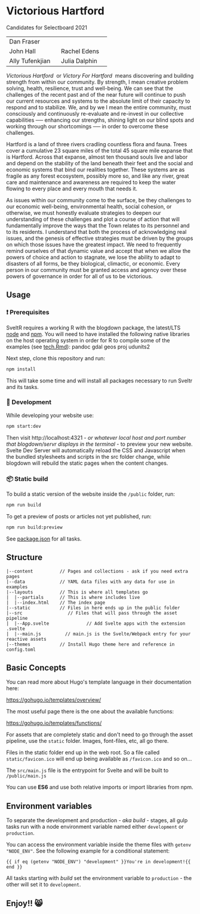 # Victorious Hartford

Candidates for Selectboard 2021

|                             |                             |
|-----------------------------|-----------------------------|
| Dan Fraser      &nbsp;&nbsp;|                 &nbsp;&nbsp;|
| John Hall       &nbsp;&nbsp;| Rachel Edens    &nbsp;&nbsp;|
| Ally Tufenkjian &nbsp;&nbsp;| Julia Dalphin   &nbsp;&nbsp;|

<em>Victorious Hartford&nbsp;</em> or <em>Victory For Hartford&nbsp;</em> means discovering and building strength from within our community. By strength, I mean creative problem solving, health, resilience, trust and well-being. We can see that the challenges of the recent past and of the near future will continue to push our current resources and systems to the absolute limit of their capacity to respond and to stabilize. We, and by we I mean the entire community, must consciously and continuously re-evaluate and re-invest in our collective capabilities ── enhancing our strengths, shining light on our blind spots and working through our shortcomings ── in order to overcome these challenges.

Hartford is a land of three rivers cradling countless flora and fauna. Trees cover a cumulative 23 square miles of the total 45 square mile expanse that is Hartford. Across that expanse, almost ten thousand souls live and labor and depend on the stability of the land beneath their feet and the social and economic systems that bind our realities together. These systems are as fragile as any forest ecosystem, possibly more so, and like any river, great care and maintenance and awareness are required to keep the water flowing to every place and every mouth that needs it.

As issues within our community come to the surface, be they challenges to our economic well-being, environmental health, social cohesion, or otherwise, we must honestly evaluate strategies to deepen our understanding of these challenges and plot a course of action that will fundamentally improve the ways that the Town relates to its personnel and to its residents. I understand that both the process of acknowledging real issues, and the genesis of effective strategies must be driven by the groups on which those issues have the greatest impact. We need to frequently remind ourselves of that dynamic value and accept that when we allow the powers of choice and action to stagnate, we lose the ability to adapt to disasters of all forms, be they biological, climactic, or economic. Every person in our community must be granted access and agency over these powers of governance in order for all of us to be victorious.

## Usage

### :exclamation: Prerequisites

SveltR requires a working R with the blogdown package, the latest/LTS [node](https://nodejs.org/en/download/) and [npm](https://www.npmjs.com/get-npm). You will need to have installed the following native libraries on the host operating system in order for R to compile some of the examples (see [tech.Rmd](content/tech.Rmd)):
pandoc gdal geos proj udunits2

Next step, clone this repository and run:

```bash
npm install
```

This will take some time and will install all packages necessary to run Sveltr and its tasks.

### :construction_worker: Development

While developing your website use:

```bash
npm start:dev
```

Then visit http://localhost:4321 _- or whatever local host and port number that blogdown/servr displays in the terminal -_ to preview your new website. Svelte Dev Server will automatically reload the CSS and Javascript when the bundled stylesheets and scripts in the  src folder change, while blogdown will rebuild the static pages when the content changes.

### :package: Static build

To build a static version of the website inside the `/public` folder, run:

```bash
npm run build
```

To get a preview of posts or articles not yet published, run:

```bash
npm run build:preview
```

See [package.json](package.json#L8) for all tasks.

## Structure

```
|--content          // Pages and collections - ask if you need extra pages
|--data             // YAML data files with any data for use in examples
|--layouts          // This is where all templates go
|  |--partials      // This is where includes live
|  |--index.html    // The index page
|--static           // Files in here ends up in the public folder
|--src                 // Files that will pass through the asset pipeline
|  |--App.svelte              // Add Svelte apps with the extension .svelte
|  |--main.js         // main.js is the Svelte/Webpack entry for your reactive assets
|--themes           // Install Hugo theme here and reference in config.toml
```

## Basic Concepts

You can read more about Hugo's template language in their documentation here:

https://gohugo.io/templates/overview/

The most useful page there is the one about the available functions:

https://gohugo.io/templates/functions/

For assets that are completely static and don't need to go through the asset pipeline,
use the `static` folder. Images, font-files, etc, all go there.

Files in the static folder end up in the web root. So a file called `static/favicon.ico`
will end up being available as `/favicon.ico` and so on...

The `src/main.js` file is the entrypoint for Svelte and will be built to `/public/main.js`

You can use **ES6** and use both relative imports or import libraries from npm.

## Environment variables

To separate the development and production _- aka build -_ stages, all gulp tasks run with a node environment variable named either `development` or `production`.

You can access the environment variable inside the theme files with `getenv "NODE_ENV"`. See the following example for a conditional statement:

    {{ if eq (getenv "NODE_ENV") "development" }}You're in development!{{ end }}

All tasks starting with _build_ set the environment variable to `production` - the other will set it to `development`.

## Enjoy!! 😸
